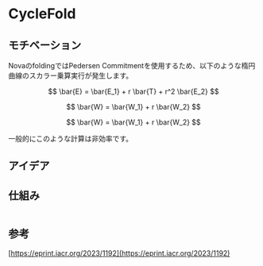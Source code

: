 # CycleFold

## モチベーション

NovaのfoldingではPedersen Commitmentを使用するため、以下のような楕円曲線のスカラー乗算実行が発生します。

$$
\bar{E} = \bar{E_1} + r \bar{T} + r^2 \bar{E_2}
$$

$$
\bar{W} = \bar{W_1} + r \bar{W_2}
$$

$$
\bar{W} = \bar{W_1} + r \bar{W_2}
$$

一般的にこのような計算は非効率です。

## アイデア



## 仕組み

<figure><img src="../../.gitbook/assets/image.png" alt=""><figcaption></figcaption></figure>

## 参考

[https://eprint.iacr.org/2023/1192](https://eprint.iacr.org/2023/1192)
